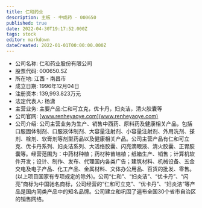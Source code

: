 ```yaml
---
title: 仁和药业
description: 主板 - 中成药 - 000650
published: true
date: 2022-04-30T19:17:52.000Z
tags: stock
editor: markdown
dateCreated: 2022-01-01T00:00:00.000Z
---
```


- 公司名称: 仁和药业股份有限公司
- 股票代码: 000650.SZ
- 所在地: 江西 - 南昌市
- 成立日期: 1996年12月04日
- 注册资本: 139,993.823万元
- 法定代表人: 杨潇
- 主营业务: 主要产品:仁和可立克，优卡丹，妇炎洁，清火胶囊等
- 公司官网: [www.renheyaoye.com](www.renheyaoye.com)
- 公司介绍: 公司主营业务为生产、销售中西药、原料药及健康相关产品，包括口服固体制剂、口服液体制剂、大容量注射剂、小容量注射剂、外用洗剂、搽剂、栓剂、软膏剂等剂型药品以及健康相关产品。公司主营产品有仁和可立克、优卡丹系列、妇炎洁系列、大活络胶囊、闪亮滴眼液、清火胶囊、正胃胶囊等。经营范围为：中药材种植；药材种苗培植；纸箱生产、销售；计算机软件开发；设计、制作、发布、代理国内各类广告；建筑材料、机械设备、五金交电及电子产品、化工产品、金属材料、文体办公用品、百货的批发、零售。(以上项目国家有专项规定的除外)。公司“仁和”、“妇炎洁”、“优卡丹”、“闪亮”商标为中国驰名商标，公司经营的“仁和可立克”、“优卡丹”、“妇炎洁”等产品是国内同类产品中的知名品牌。公司建立和巩固了遍布全国30个省市自治区的销售网络。


